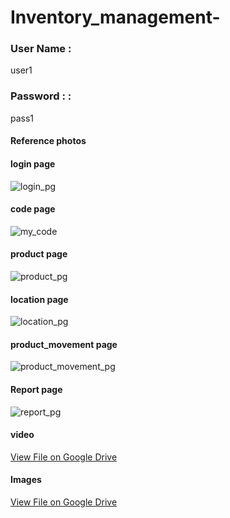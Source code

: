 # Inventory_management-

<h3>User Name :</h3> user1
<h3>Password : :</h3> pass1

<h4>Reference photos</h4>

<h4>login page</h4>

![login_pg](https://github.com/user-attachments/assets/e76ef5e1-8339-4f57-964b-3dc839720435)


<h4>code page</h4>

![my_code](https://github.com/user-attachments/assets/10dc550b-6c4d-4658-977a-c7b55a2821f0)


<h4>product page</h4>

![product_pg](https://github.com/user-attachments/assets/92a2a061-b1c3-4a28-97e6-744c4013aa06)


<h4>location page</h4>

![location_pg](https://github.com/user-attachments/assets/b36d245b-32a6-44b2-a0f8-2d700e7e6b0d)


<h4>product_movement page</h4>

![product_movement_pg](https://github.com/user-attachments/assets/8ced4af2-f52f-4765-a3e9-d8cf9e690fe7)


<h4>Report page</h4>

![report_pg](https://github.com/user-attachments/assets/7d3972d5-eea2-4def-8229-676dc9ae326f)


<h4>video</h4>

[View File on Google Drive](https://drive.google.com/file/d/1DmJwEFg3inXBS4JNuYewE0macXq-x1D9/view?usp=drive_link)

<h4>Images</h4>

[View File on Google Drive](https://drive.google.com/drive/folders/1KVsN45VTUru0Yd_N6AtvC9-xGtqObp2c?usp=sharing)

